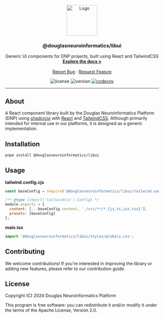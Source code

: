 <!-- PROJECT LOGO -->
<div align="center">
  <a href="https://github.com/DouglasNeuroInformatics/libui">
    <img src="https://raw.githubusercontent.com/DouglasNeuroInformatics/libui/main/src/assets/libui-logo.svg" alt="Logo" width="100" >
  </a>
  <h3 align="center">@douglasneuroinformatics/libui</h3>
  <p align="center">
    Generic UI components for DNP projects, built using React and TailwindCSS 
    <br />
    <a href="https://douglasneuroinformatics.github.io/libui">
      <strong>Explore the docs »
      </strong>
    </a>
    <br />
    <br />
    <a href="https://github.com/DouglasNeuroInformatics/libui/issues" rel="noreferrer" target="_blank">Report Bug</a>
    ·
    <a href="https://github.com/DouglasNeuroInformatics/libui/issues" rel="noreferrer" target="_blank">Request Feature</a>
  </p>
</div>

<!-- PROJECT SHIELDS -->
<div align="center">

![license](https://img.shields.io/github/license/DouglasNeuroInformatics/libui)
![version](https://img.shields.io/github/package-json/v/DouglasNeuroInformatics/libui)
[![codecov](https://codecov.io/gh/DouglasNeuroInformatics/libui/graph/badge.svg?token=t9PkBDS01T)](https://codecov.io/gh/DouglasNeuroInformatics/libui)

</div>
<hr />

## About

A React component library built by the Douglas Neuroinformatics Platform (DNP) using [shadcn/ui](https://github.com/shadcn-ui/ui) with [React](https://react.dev/) and [TailwindCSS](https://tailwindcss.com/). Although primarily intended for internal use in our platforms, it is
designed as a generic implementation.

## Installation

```sh
pnpm install @douglasneuroinformatics/libui
```

## Usage

**tailwind.config.cjs**

```javascript
const baseConfig = require('@douglasneuroinformatics/libui/tailwind.config.cjs');

/** @type {import('tailwindcss').Config} */
module.exports = {
  content: [...baseConfig.content, './src/**/*.{js,ts,jsx,tsx}'],
  presets: [baseConfig]
};
```

**main.tsx**

```js
import '@douglasneuroinformatics/libui/styles/globals.css';
```

## Contributing

We welcome contributions! If you're interested in improving the library or adding new features, please refer to our contribution guide.

## License

Copyright (C) 2024 Douglas Neuroinformatics Platform

This program is free software: you can redistribute it and/or modify
it under the terms of the Apache License, Version 2.0.
